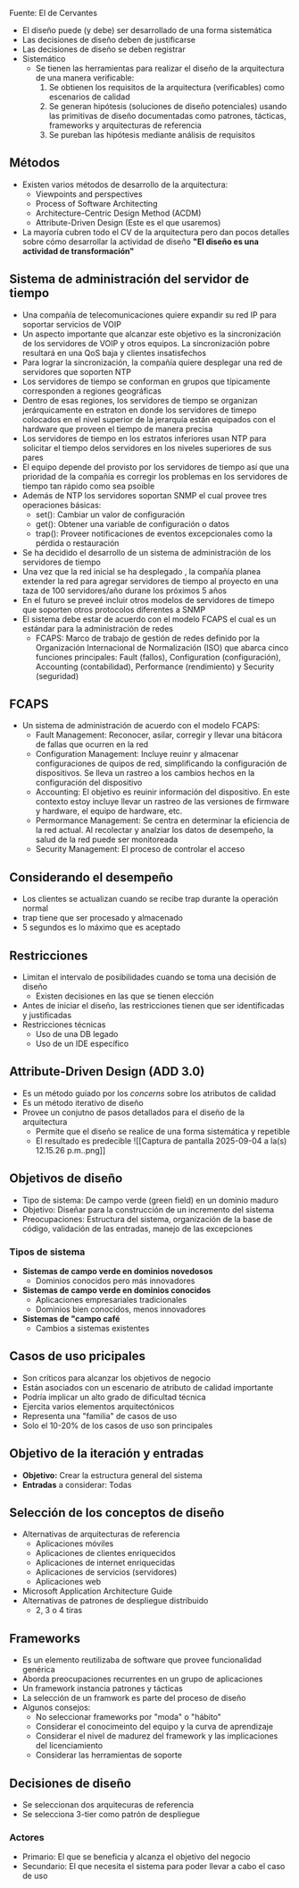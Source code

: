 Fuente: El de Cervantes
- El diseño puede (y debe) ser desarrollado de una forma sistemática
- Las decisiones de diseño deben de justificarse
- Las decisiones de diseño se deben registrar
- Sistemático
	- Se tienen las herramientas para realizar el diseño de la arquitectura de una manera verificable:
		1. Se obtienen los requisitos de la arquitectura (verificables) como escenarios de calidad
		2. Se generan hipótesis (soluciones de diseño potenciales) usando las primitivas de diseño documentadas como patrones, tácticas, frameworks y arquitecturas de referencia
		3. Se pureban las hipótesis mediante análisis de requisitos
## Métodos
- Existen varios métodos de desarrollo de la arquitectura:
	- Viewpoints and perspectives
	- Process of Software Architecting
	- Architecture-Centric Design Method (ACDM)
	- Attribute-Driven Design (Este es el que usaremos)
- La mayoría cubren todo el CV de la arquitectura pero dan pocos detalles sobre cómo desarrollar la actividad de diseño
**"El diseño es una actividad de transformación"**
## Sistema de administración del servidor de tiempo
- Una compañía de telecomunicaciones quiere expandir su red IP para soportar servicios de VOIP
- Un aspecto importante que alcanzar este objetivo es la sincronización de los servidores de VOIP y otros equipos. La sincronización pobre resultará en una QoS baja y clientes insatisfechos
- Para lograr la sincronización, la compañía quiere desplegar una red de servidores  que soporten NTP
- Los servidores de tiempo se conforman en grupos que típicamente corresponden a regiones geográficas
- Dentro de esas regiones, los servidores de tiempo se organizan jerárquicamente en estraton en donde los servidores de timepo colocados en el nivel superior de la jerarquía están equipados con el hardware que proveen el tiempo de manera precisa
- Los servidores de tiempo en los estratos inferiores usan NTP para solicitar el tiempo delos servidores en los niveles superiores de sus pares
- El equipo depende del provisto por los servidores de tiempo así que una prioridad de la compañía es corregir los problemas en los servidores de tiempo tan rápido como sea psoible
- Además de NTP los servidores soportan SNMP el cual provee tres operaciones básicas:
	- set(): Cambiar un valor de configuración
	- get(): Obtener una variable de configuración o datos
	- trap(): Proveer notificaciones de eventos excepcionales como la pérdida o restauración
- Se ha decidido el desarrollo de un sistema de administración de los servidores de tiempo
- Una vez que la red inicial se ha desplegado , la compañía planea extender la red para agregar servidores de tiempo al proyecto en una taza de 100 servidores/año durane los próximos 5 años
- En el futuro se preveé incluir otros modelos de servidores de timepo que soporten otros protocolos diferentes a SNMP
- El sistema debe estar de acuerdo con el modelo FCAPS el cual es un estándar para la administración de redes
	- FCAPS: Marco de trabajo de gestión de redes definido por la Organización Internacional de Normalización (ISO) que abarca cinco funciones principales: Fault (fallos), Configuration (configuración), Accounting (contabilidad), Performance (rendimiento) y Security (seguridad)
## FCAPS
- Un sistema de administración de acuerdo con el modelo FCAPS:
	- Fault Management: Reconocer, asilar, corregir y llevar una bitácora de fallas que ocurren en la red
	- Configuration Management: Incluye reuinr y almacenar configuraciones de quipos de red, simplificando la configuración de dispositivos. Se lleva un rastreo a los cambios hechos en la configuración del dispositivo
	- Accounting: El objetivo es reuinir información del dispositivo. En este contexto estoy incluye llevar un rastreo de las versiones de firmware y hardware, el equipo de hardware, etc.
	- Permormance Management: Se centra en determinar la eficiencia de la red actual. Al recolectar y analziar los datos de desempeño, la salud de la red puede ser monitoreada
	- Security Management: El proceso de controlar el acceso
## Considerando el desempeño
- Los clientes se actualizan cuando se recibe trap durante la operación normal
- trap tiene que ser procesado y almacenado
- 5 segundos es lo máximo que es aceptado
## Restricciones
- Limitan el intervalo de posibilidades cuando se toma una decisión de diseño
	- Existen decisiones en las que se tienen elección
- Antes de iniciar el diseño, las restricciones tienen que ser identificadas y justificadas
- Restricciones técnicas
	- Uso de una DB legado
	- Uso de un IDE específico
## Attribute-Driven Design (ADD 3.0)
- Es un método guiado por los *concerns* sobre los atributos de calidad
- Es un método iterativo de diseño
- Provee un conjutno de pasos detallados para el diseño de la arquitectura
	- Permite que el diseño se realice de una forma sistemática y repetible
	- El resultado es predecible
	 ![[Captura de pantalla 2025-09-04 a la(s) 12.15.26 p.m..png]]
## Objetivos de diseño
- Tipo de sistema: De campo verde (green field) en un dominio maduro
- Objetivo: Diseñar para la construcción de un incremento del sistema
- Preocupaciones: Estructura del sistema, organización de la base de código, validación de las entradas, manejo de las excepciones
### Tipos de sistema
- **Sistemas de campo verde en dominios novedosos**
	- Dominios conocidos pero más innovadores
- **Sistemas de campo verde en dominios conocidos**
	- Aplicaciones empresariales tradicionales
	- Dominios bien conocidos, menos innovadores
- **Sistemas de "campo café**
	- Cambios a sistemas existentes
## Casos de uso pricipales
- Son críticos para alcanzar los objetivos de negocio
- Están asociados con un escenario de atributo de calidad importante
- Podría implicar un alto grado de dificultad técnica
- Ejercita varios elementos arquitectónicos
- Representa una "familia" de casos de uso
- Solo el 10-20% de los casos de uso son principales
## Objetivo de la iteración y entradas
- **Objetivo:** Crear la estructura general del sistema
- **Entradas** a considerar: Todas
## Selección de los conceptos de diseño
- Alternativas de arquitecturas de referencia
	- Aplicaciones móviles
	- Aplicaciones de clientes enriquecidos
	- Aplicaciones de internet enriquecidas
	- Aplicaciones de servicios (servidores)
	- Aplicaciones web
- Microsoft Application Architecture Guide
- Alternativas de patrones de despliegue distribuido
	- 2, 3 o 4 tiras
## Frameworks
- Es un elemento reutilizaba de software que provee funcionalidad genérica
- Aborda preocupaciones recurrentes en un grupo de aplicaciones
- Un framework instancia patrones y tácticas
- La selección de un framwork es parte del proceso de diseño
- Algunos consejos:
	- No seleccionar frameworks por "moda" o "hábito"
	- Considerar el conocimeinto del equipo y la curva de aprendizaje
	- Considerar el nivel de madurez del framework y las implicaciones del licenciamiento
	- Considerar las herramientas de soporte
## Decisiones de diseño
- Se seleccionan dos arquitecuras de referencia
- Se selecciona 3-tier como patrón de despliegue
### Actores
- Primario: El que se beneficia y alcanza el objetivo del negocio
- Secundario: El que necesita el sistema para poder llevar a cabo el caso de uso
